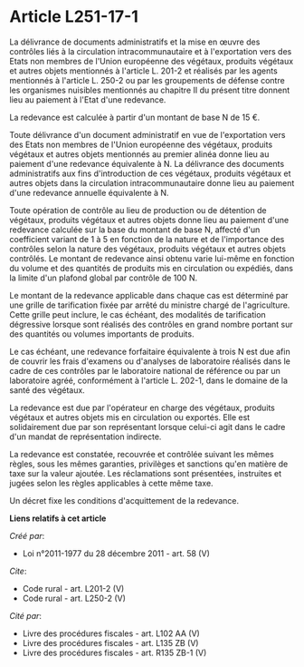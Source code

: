 # Article L251-17-1

La délivrance de documents administratifs et la mise en œuvre des contrôles liés à la circulation intracommunautaire et à
l'exportation vers des Etats non membres de l'Union européenne des végétaux, produits végétaux et autres objets mentionnés à
l'article L. 201-2 et réalisés par les agents mentionnés à l'article L. 250-2 ou par les groupements de défense contre les
organismes nuisibles mentionnés au chapitre II du présent titre donnent lieu au paiement à l'Etat d'une redevance. 

La redevance est calculée à partir d'un montant de base N de 15 €. 

Toute délivrance d'un document administratif en vue de l'exportation vers des Etats non membres de l'Union européenne des
végétaux, produits végétaux et autres objets mentionnés au premier alinéa donne lieu au paiement d'une redevance équivalente
à N. La délivrance des documents administratifs aux fins d'introduction de ces végétaux, produits végétaux et autres objets
dans la circulation intracommunautaire donne lieu au paiement d'une redevance annuelle équivalente à N. 

Toute opération de contrôle au lieu de production ou de détention de végétaux, produits végétaux et autres objets donne lieu
au paiement d'une redevance calculée sur la base du montant de base N, affecté d'un coefficient variant de 1 à 5 en fonction
de la nature et de l'importance des contrôles selon la nature des végétaux, produits végétaux et autres objets contrôlés. Le
montant de redevance ainsi obtenu varie lui-même en fonction du volume et des quantités de produits mis en circulation ou
expédiés, dans la limite d'un plafond global par contrôle de 100 N. 

Le montant de la redevance applicable dans chaque cas est déterminé par une grille de tarification fixée par arrêté du
ministre chargé de l'agriculture. Cette grille peut inclure, le cas échéant, des modalités de tarification dégressive lorsque
sont réalisés des contrôles en grand nombre portant sur des quantités ou volumes importants de produits. 

Le cas échéant, une redevance forfaitaire équivalente à trois N est due afin de couvrir les frais d'examens ou d'analyses de
laboratoire réalisés dans le cadre de ces contrôles par le laboratoire national de référence ou par un laboratoire agréé,
conformément à l'article L. 202-1, dans le domaine de la santé des végétaux. 

La redevance est due par l'opérateur en charge des végétaux, produits végétaux et autres objets mis en circulation ou
exportés. Elle est solidairement due par son représentant lorsque celui-ci agit dans le cadre d'un mandat de représentation
indirecte. 

La redevance est constatée, recouvrée et contrôlée suivant les mêmes règles, sous les mêmes garanties, privilèges et
sanctions qu'en matière de taxe sur la valeur ajoutée. Les réclamations sont présentées, instruites et jugées selon les
règles applicables à cette même taxe. 

Un décret fixe les conditions d'acquittement de la redevance.

**Liens relatifs à cet article**

_Créé par_:

  - Loi n°2011-1977 du 28 décembre 2011 - art. 58 (V)

_Cite_:

  - Code rural - art. L201-2 (V)
  - Code rural - art. L250-2 (V)

_Cité par_:

  - Livre des procédures fiscales - art. L102 AA (V)
  - Livre des procédures fiscales - art. L135 ZB (V)
  - Livre des procédures fiscales - art. R135 ZB-1 (V)
